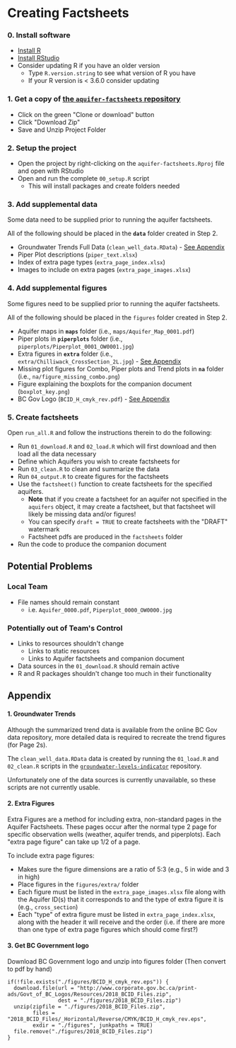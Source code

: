 # Creating Factsheets

### 0. Install software
- [Install R](https://mirror.its.sfu.ca/mirror/CRAN/)
- [Install RStudio](https://rstudio.com/products/rstudio/download/#download)
- Consider updating R if you have an older version 
  - Type `R.version.string` to see what version of R you have
  - If your R version is < 3.6.0 consider updating

### 1. Get a copy of [the `aquifer-factsheets` repository](https://github.com/bcgov/aquifer-factsheets)
- Click on the green "Clone or download" button
- Click "Download Zip"
- Save and Unzip Project Folder
  
### 2. Setup the project
- Open the project by right-clicking on the `aquifer-factsheets.Rproj` file and open with RStudio
- Open and run the complete `00_setup.R` script
  - This will install packages and create folders needed
  
### 3. Add supplemental data
Some data need to be supplied prior to running the aquifer factsheets.

All of the following should be placed in the **`data`** folder created in Step 2.

- Groundwater Trends Full Data (`clean_well_data.RData`) - [See Appendix](#1-groundwater-trends)
- Piper Plot descriptions (`piper_text.xlsx`)
- Index of extra page types (`extra_page_index.xlsx`)
- Images to include on extra pages (`extra_page_images.xlsx`)
  
### 4. Add supplemental figures
Some figures need to be supplied prior to running the aquifer factsheets.

All of the following should be placed in the `figures` folder created in Step 2.

- Aquifer maps in **`maps`** folder (i.e., `maps/Aquifer_Map_0001.pdf`)
- Piper plots in **`piperplots`** folder (i.e., `piperplots/Piperplot_0001_OW0001.jpg`)
- Extra figures in **`extra`** folder (i.e., `extra/Chilliwack_CrossSection_2L.jpg`) - [See Appendix](#2-extra-figures)
- Missing plot figures for Combo, Piper plots and Trend plots in **`na`** folder (i.e., `na/figure_missing_combo.png`)
- Figure explaining the boxplots for the companion document (`boxplot_key.png`)
- BC Gov Logo (`BCID_H_cmyk_rev.pdf`) - [See Appendix](#3-get-bc-government-logo)

### 5. Create factsheets
Open `run_all.R` and follow the instructions therein to do the following:

- Run `01_download.R` and `02_load.R` which will first download and then load all the data necessary
- Define which Aquifers you wish to create factsheets for
- Run `03_clean.R` to clean and summarize the data
- Run `04_output.R` to create figures for the factsheets
- Use the `factsheet()` function to create factsheets for the specified aquifers. 
  - **Note** that if you create a factsheet for an aquifer not specified in the `aquifers` object, it may create a factsheet, but that factsheet will likely be missing data and/or figures!
  - You can specify `draft = TRUE` to create factsheets with the "DRAFT" watermark
  - Factsheet pdfs are produced in the `factsheets` folder
- Run the code to produce the companion document
  
## Potential Problems

### Local Team
- File names should remain constant
  - i.e. `Aquifer_0000.pdf`, `Piperplot_0000_OW0000.jpg`

### Potentially out of Team's Control
- Links to resources shouldn't change 
  - Links to static resources
  - Links to Aquifer factsheets and companion document
- Data sources in the `01_download.R` should remain active
- R and R packages shouldn't change too much in their functionality


## Appendix

#### 1. Groundwater Trends
Although the summarized trend data is available from the online BC Gov data repository, more detailed data is required to recreate the trend figures (for Page 2s). 

The `clean_well_data.RData` data is created by running the `01_load.R` and `02_clean.R` scripts in the [`groundwater-levels-indicator`](https://github.com/bcgov/groundwater-levels-indicator) repository. 

Unfortunately one of the data sources is currently unavailable, so these scripts are not currently usable.

#### 2. Extra Figures

Extra Figures are a method for including extra, non-standard pages in the Aquifer Factsheets. These pages occur after the normal type 2 page for specific observation wells (weather, aquifer trends, and piperplots). Each "extra page figure" can take up 1/2 of a page. 

To include extra page figures:

- Makes sure the figure dimensions are a ratio of 5:3 (e.g., 5 in wide and 3 in high)
- Place figures in the `figures/extra/` folder
- Each figure must be listed in the `extra_page_images.xlsx` file along with the Aquifer ID(s) that it corresponds to and the type of extra figure it is (e.g., `cross_section`)
- Each "type" of extra figure must be listed in `extra_page_index.xlsx`, along with the header it will receive and the order (i.e. if there are more than one type of extra page figures which should come first?)

#### 3. Get BC Government logo 

Download BC Government logo and unzip into figures folder (Then convert to pdf by hand)
```
if(!file.exists("./figures/BCID_H_cmyk_rev.eps")) {
  download.file(url = "http://www.corporate.gov.bc.ca/print-ads/Govt_of_BC_Logos/Resources/2018_BCID_Files.zip",
                dest = "./figures/2018_BCID_Files.zip")
  unzip(zipfile = "./figures/2018_BCID_Files.zip",
        files = "2018_BCID_Files/_Horizontal/Reverse/CMYK/BCID_H_cmyk_rev.eps",
        exdir = "./figures", junkpaths = TRUE)
  file.remove("./figures/2018_BCID_Files.zip")
}
```
